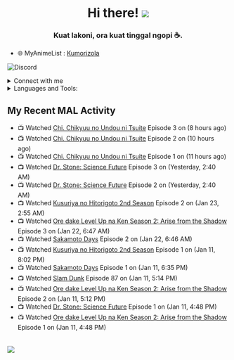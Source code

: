<h1 align="center">Hi there! <img src="https://media.giphy.com/media/hvRJCLFzcasrR4ia7z/giphy.gif" width="25px"> </h1>
<h3 align="center">Kuat lakoni, ora kuat tinggal ngopi ☕.</h3>

- 🌐 MyAnimeList : [Kumorizola](https://myanimelist.net/animelist/Kumorizola)

![Discord](https://discord.c99.nl/widget/theme-1/761213268009943051.png)
<details>
      <summary>Connect with me</summary>
    <p align="left">
        <a href="https://www.instagram.com/kumorizola/" target="blank"><img align="center"
                src="https://raw.githubusercontent.com/rahuldkjain/github-profile-readme-generator/master/src/images/icons/Social/instagram.svg"
                alt="kumorizola" height="30" width="40" /></a>
        <a href="https://discord.com" target="blank"><img align="center"
                src="https://raw.githubusercontent.com/rahuldkjain/github-profile-readme-generator/master/src/images/icons/Social/discord.svg"
                alt="Kumori#5882" height="30" width="40" /></a>
    </p>
</details>

<details>
    <summary align="left">Languages and Tools:</summary>
<p align="left">
      <a href="https://www.w3schools.com/css/" target="_blank">
        <img src="https://raw.githubusercontent.com/devicons/devicon/master/icons/css3/css3-original-wordmark.svg"
            alt="css3" width="40" height="40" /> </a> <a href="https://www.w3.org/html/" target="_blank"> <img
            src="https://raw.githubusercontent.com/devicons/devicon/master/icons/html5/html5-original-wordmark.svg"
            alt="html5" width="40" height="40" /> </a> <a href="https://www.java.com" target="_blank"> <img
            src="https://raw.githubusercontent.com/devicons/devicon/master/icons/java/java-original.svg" alt="java"
            width="40" height="40" /> </a> <a href="https://developer.mozilla.org/en-US/docs/Web/JavaScript"
            target="_blank"> <img
            src="https://raw.githubusercontent.com/devicons/devicon/master/icons/javascript/javascript-original.svg"
            alt="javascript" width="40" height="40" /> </a> <a href="https://nodejs.org" target="_blank"> <img
            src="https://raw.githubusercontent.com/devicons/devicon/master/icons/nodejs/nodejs-original-wordmark.svg"
            alt="nodejs" width="40" height="40" /> </a> <a href="https://www.python.org" target="_blank"> <img
            src="https://raw.githubusercontent.com/devicons/devicon/master/icons/python/python-original.svg"
            alt="python" width="40" height="40" /> </a> <a href="https://www.typescriptlang.org/" target="_blank"> <img
            src="https://raw.githubusercontent.com/devicons/devicon/master/icons/typescript/typescript-original.svg" 
            alt="typescript" width="40" height="40" /> </a> <a href="https://www.photoshop.com/en" target="_blank"> <img
            src="https://upload.wikimedia.org/wikipedia/commons/a/af/Adobe_Photoshop_CC_icon.svg" alt="photoshop" width="40" height="40"/> </a>
            <a href="https://www.adobe.com/products/premiere.html" target="_blank"> <img
            src="https://upload.wikimedia.org/wikipedia/commons/4/40/Adobe_Premiere_Pro_CC_icon.svg" alt="Premiere pro" width="40" height="40"/> </a>
            <a href="https://www.adobe.com/in/products/illustrator.html" target="_blank"> <img 
            src="https://upload.wikimedia.org/wikipedia/commons/f/fb/Adobe_Illustrator_CC_icon.svg" alt="illustrator" width="40" height="40"/> </a>
      
 </details>
 
 <h2> My Recent MAL Activity</h2>
<!-- MAL_ACTIVITY:start -->

- 📺 Watched [Chi. Chikyuu no Undou ni Tsuite](https://MyAnimeList.net/anime.php?id=52215) Episode 3 on (8 hours ago)
- 📺 Watched [Chi. Chikyuu no Undou ni Tsuite](https://MyAnimeList.net/anime.php?id=52215) Episode 2 on (10 hours ago)
- 📺 Watched [Chi. Chikyuu no Undou ni Tsuite](https://MyAnimeList.net/anime.php?id=52215) Episode 1 on (11 hours ago)
- 📺 Watched [Dr. Stone: Science Future](https://MyAnimeList.net/anime.php?id=57592) Episode 3 on (Yesterday, 2:40 AM)
- 📺 Watched [Dr. Stone: Science Future](https://MyAnimeList.net/anime.php?id=57592) Episode 2 on (Yesterday, 2:40 AM)
- 📺 Watched [Kusuriya no Hitorigoto 2nd Season](https://MyAnimeList.net/anime.php?id=58514) Episode 2 on (Jan 23, 2:55 AM)
- 📺 Watched [Ore dake Level Up na Ken Season 2: Arise from the Shadow](https://MyAnimeList.net/anime.php?id=58567) Episode 3 on (Jan 22, 6:47 AM)
- 📺 Watched [Sakamoto Days](https://MyAnimeList.net/anime.php?id=58939) Episode 2 on (Jan 22, 6:46 AM)
- 📺 Watched [Kusuriya no Hitorigoto 2nd Season](https://MyAnimeList.net/anime.php?id=58514) Episode 1 on (Jan 11, 8:02 PM)
- 📺 Watched [Sakamoto Days](https://MyAnimeList.net/anime.php?id=58939) Episode 1 on (Jan 11, 6:35 PM)
- 📺 Watched [Slam Dunk](https://MyAnimeList.net/anime.php?id=170) Episode 87 on (Jan 11, 5:14 PM)
- 📺 Watched [Ore dake Level Up na Ken Season 2: Arise from the Shadow](https://MyAnimeList.net/anime.php?id=58567) Episode 2 on (Jan 11, 5:12 PM)
- 📺 Watched [Dr. Stone: Science Future](https://MyAnimeList.net/anime.php?id=57592) Episode 1 on (Jan 11, 4:48 PM)
- 📺 Watched [Ore dake Level Up na Ken Season 2: Arise from the Shadow](https://MyAnimeList.net/anime.php?id=58567) Episode 1 on (Jan 11, 4:48 PM)

<!-- MAL_ACTIVITY:end -->

  
<h2 align="left"> <img src="https://media.discordapp.net/attachments/918405470073520168/919220018355523584/ezgif.com-gif-maker_1.gif">
